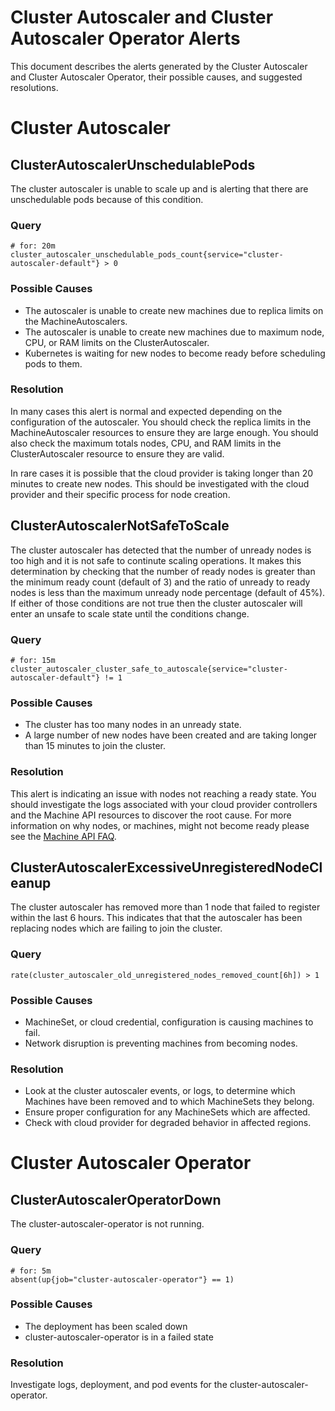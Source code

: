 # Cluster Autoscaler and Cluster Autoscaler Operator Alerts

This document describes the alerts generated by the Cluster Autoscaler 
and Cluster Autoscaler Operator, their possible causes, and suggested resolutions.

# Cluster Autoscaler

## ClusterAutoscalerUnschedulablePods
The cluster autoscaler is unable to scale up and is alerting that there are
unschedulable pods because of this condition.

### Query
```
# for: 20m
cluster_autoscaler_unschedulable_pods_count{service="cluster-autoscaler-default"} > 0
```

### Possible Causes
* The autoscaler is unable to create new machines due to replica limits on the
  MachineAutoscalers.
* The autoscaler is unable to create new machines due to maximum node, CPU, or
  RAM limits on the ClusterAutoscaler.
* Kubernetes is waiting for new nodes to become ready before scheduling pods to
  them.

### Resolution
In many cases this alert is normal and expected depending on the configuration
of the autoscaler. You should check the replica limits in the MachineAutoscaler
resources to ensure they are large enough. You should also check the maximum
totals nodes, CPU, and RAM limits in the ClusterAutoscaler resource to ensure
they are valid.

In rare cases it is possible that the cloud provider is taking longer than 20
minutes to create new nodes. This should be investigated with the cloud provider
and their specific process for node creation.

## ClusterAutoscalerNotSafeToScale
The cluster autoscaler has detected that the number of unready nodes is too high
and it is not safe to continute scaling operations. It makes this determination
by checking that the number of ready nodes is greater than the minimum ready count
(default of 3) and the ratio of unready to ready nodes is less than the maximum
unready node percentage (default of 45%). If either of those conditions are not
true then the cluster autoscaler will enter an unsafe to scale state until the
conditions change.

### Query
```
# for: 15m
cluster_autoscaler_cluster_safe_to_autoscale{service="cluster-autoscaler-default"} != 1
```

### Possible Causes
* The cluster has too many nodes in an unready state.
* A large number of new nodes have been created and are taking longer than 15 minutes to join the
  cluster.

### Resolution
This alert is indicating an issue with nodes not reaching a ready state. You
should investigate the logs associated with your cloud provider controllers and
the Machine API resources to discover the root cause. For more information on
why nodes, or machines, might not become ready please see the
[Machine API FAQ](https://github.com/openshift/machine-api-operator/blob/master/FAQ.md).

## ClusterAutoscalerExcessiveUnregisteredNodeCleanup
The cluster autoscaler has removed more than 1 node that failed to register within the
last 6 hours. This indicates that that the autoscaler has been replacing nodes which
are failing to join the cluster.

### Query
```
rate(cluster_autoscaler_old_unregistered_nodes_removed_count[6h]) > 1
```

### Possible Causes
* MachineSet, or cloud credential, configuration is causing machines to fail.
* Network disruption is preventing machines from becoming nodes.

### Resolution
* Look at the cluster autoscaler events, or logs, to determine which Machines have been removed
  and to which MachineSets they belong.
* Ensure proper configuration for any MachineSets which are affected.
* Check with cloud provider for degraded behavior in affected regions.

# Cluster Autoscaler Operator

## ClusterAutoscalerOperatorDown
The cluster-autoscaler-operator is not running.

### Query
```
# for: 5m
absent(up{job="cluster-autoscaler-operator"} == 1)
```

### Possible Causes
* The deployment has been scaled down
* cluster-autoscaler-operator is in a failed state

### Resolution
Investigate logs, deployment, and pod events for the cluster-autoscaler-operator.
